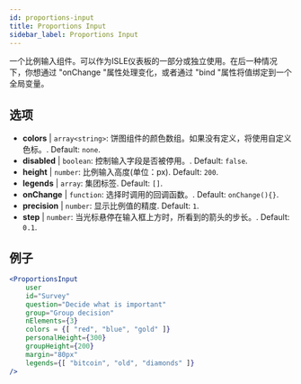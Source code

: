 ```yaml
---
id: proportions-input 
title: Proportions Input
sidebar_label: Proportions Input
---
```


一个比例输入组件。可以作为ISLE仪表板的一部分或独立使用。在后一种情况下，你想通过 "onChange "属性处理变化，或者通过 "bind "属性将值绑定到一个全局变量。

## 选项

* __colors__ | `array<string>`: 饼图组件的颜色数组。如果没有定义，将使用自定义色标。. Default: `none`.
* __disabled__ | `boolean`: 控制输入字段是否被停用。. Default: `false`.
* __height__ | `number`: 比例输入高度(单位：px). Default: `200`.
* __legends__ | `array`: 集团标签. Default: `[]`.
* __onChange__ | `function`: 选择时调用的回调函数。. Default: `onChange(){}`.
* __precision__ | `number`: 显示比例值的精度. Default: `1`.
* __step__ | `number`: 当光标悬停在输入框上方时，所看到的箭头的步长。. Default: `0.1`.


## 例子

```jsx live
<ProportionsInput
    user
    id="Survey"
    question="Decide what is important"
    group="Group decision"
    nElements={3}
    colors = {[ "red", "blue", "gold" ]}
    personalHeight={300}
    groupHeight={200}
    margin="80px"
    legends={[ "bitcoin", "old", "diamonds" ]}
/>
```


